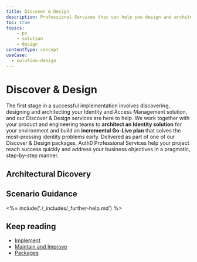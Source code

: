 ```yaml
---
title: Discover & Design
description: Professional Services that can help you design and architect your Auth0 solution
toc: true
topics:
    - ps
    - solution
    - design
contentType: concept
useCase:
  - solution-design
---
```

# Discover & Design

The first stage in a successful implementation involves discovering, designing and architecting your Identity and Access Management solution, and our Discover & Design services are here to help. We work together with your product and engineering teams to **architect an Identity solution** for your environment and build an **incremental Go-Live plan** that solves the most-pressing identity problems early. Delivered as part of one of our Discover & Design packages, Auth0 Professional Services help your project reach success quickly and address your business objectives in a pragmatic, step-by-step manner. 

## Architectural Dicovery



## Scenario Guidance



<%= include('./_includes/_further-help.md') %>

## Keep reading

* [Implement](/services/implement)
* [Maintain and Improve](/services/maintain-and-improve)
* [Packages](/services/packages)


